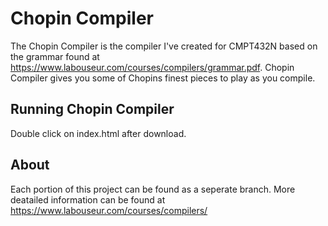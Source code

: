 # Chopin Compiler
The Chopin Compiler is the compiler I've created for CMPT432N based on the grammar found at https://www.labouseur.com/courses/compilers/grammar.pdf.
Chopin Compiler gives you some of Chopins finest pieces to play as you compile. 

## Running Chopin Compiler
Double click on index.html after download. 


## About
Each portion of this project can be found as a seperate branch. More deatailed information can be found at https://www.labouseur.com/courses/compilers/
